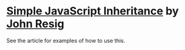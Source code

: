 # [Simple JavaScript Inheritance](http://ejohn.org/blog/simple-javascript-inheritance/) by [John Resig](http://ejohn.org/)

See the article for examples of how to use this.